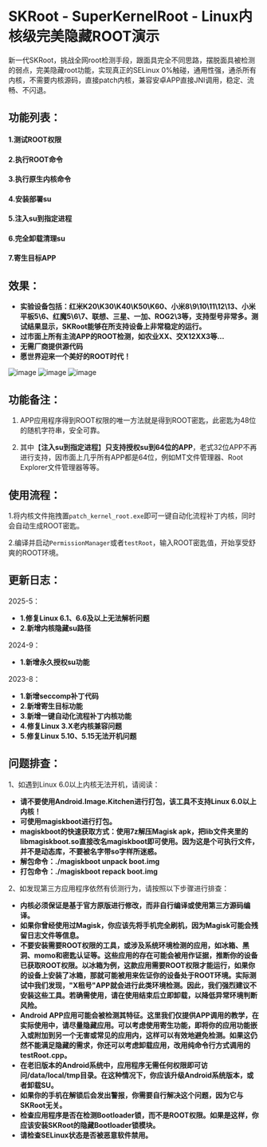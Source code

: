# SKRoot - SuperKernelRoot - Linux内核级完美隐藏ROOT演示
新一代SKRoot，挑战全网root检测手段，跟面具完全不同思路，摆脱面具被检测的弱点，完美隐藏root功能，实现真正的SELinux 0%触碰，通用性强，通杀所有内核，不需要内核源码，直接patch内核，兼容安卓APP直接JNI调用，稳定、流畅、不闪退。
## 功能列表：
#### 1.测试ROOT权限
#### 2.执行ROOT命令
#### 3.执行原生内核命令
#### 4.安装部署su
#### 5.注入su到指定进程
#### 6.完全卸载清理su
#### 7.寄生目标APP

## 效果：
* **实验设备包括：红米K20\K30\K40\K50\K60、小米8\9\10\11\12\13、小米平板5\6、红魔5\6\7、联想、三星、一加、ROG2\3等，支持型号非常多。测试结果显示，SKRoot能够在所支持设备上非常稳定的运行。**
* **过市面上所有主流APP的ROOT检测，如农业XX、交X12XX3等...**
* **无需厂商提供源代码**
* **愿世界迎来一个美好的ROOT时代！**

![image](https://github.com/abcz316/linuxKernelRoot/blob/master/ScreenCap/1.png)
![image](https://github.com/abcz316/linuxKernelRoot/blob/master/ScreenCap/3.png)
![image](https://github.com/abcz316/linuxKernelRoot/blob/master/ScreenCap/4.png)

## 功能备注：
1. APP应用程序得到ROOT权限的唯一方法就是得到ROOT密匙，此密匙为48位的随机字符串，安全可靠。

2. 其中【**注入su到指定进程**】**只支持授权su到64位的APP**，老式32位APP不再进行支持，因市面上几乎所有APP都是64位，例如MT文件管理器、Root Explorer文件管理器等等。

## 使用流程：
1.将内核文件拖拽置`patch_kernel_root.exe`即可一键自动化流程补丁内核，同时会自动生成ROOT密匙。

2.编译并启动`PermissionManager`或者`testRoot`，输入ROOT密匙值，开始享受舒爽的ROOT环境。

## 更新日志：

2025-5：
  * **1.修复Linux 6.1、6.6及以上无法解析问题**
  * **2.新增内核隐藏su路径**
  
2024-9：
  * **1.新增永久授权su功能**

2023-8：
  * **1.新增seccomp补丁代码**
  * **2.新增寄生目标功能**
  * **3.新增一键自动化流程补丁内核功能**
  * **4.修复Linux 3.X老内核兼容问题**
  * **5.修复Linux 5.10、5.15无法开机问题**

## 问题排查：
1、如遇到Linux 6.0以上内核无法开机，请阅读：
* **请不要使用Android.Image.Kitchen进行打包，该工具不支持Linux 6.0以上内核！**
* **可使用magiskboot进行打包。**
* **magiskboot的快速获取方式：使用7z解压Magisk apk，把lib文件夹里的libmagiskboot.so直接改名magiskboot即可使用。因为这是个可执行文件，并不是动态库，不要被名字带so字样所迷惑。**
* **解包命令：./magiskboot unpack boot.img**
* **打包命令：./magiskboot repack boot.img**

2、如发现第三方应用程序依然有侦测行为，请按照以下步骤进行排查：
* **内核必须保证是基于官方原版进行修改，而非自行编译或使用第三方源码编译。**
* **如果你曾经使用过Magisk，你应该先将手机完全刷机，因为Magisk可能会残留日志文件等信息。**
* **不要安装需要ROOT权限的工具，或涉及系统环境检测的应用，如冰箱、黑洞、momo和密匙认证等。这些应用的存在可能会被用作证据，推断你的设备已获取ROOT权限。以冰箱为例，这款应用需要ROOT权限才能运行，如果你的设备上安装了冰箱，那就可能被用来佐证你的设备处于ROOT环境。实际测试中我们发现，"X租号"APP就会进行此类环境检测。因此，我们强烈建议不安装这些工具。若确需使用，请在使用结束后立即卸载，以降低异常环境判断风险。**
* **Android APP应用可能会被检测其特征。这里我们仅提供APP调用的教学，在实际使用中，请尽量隐藏应用。可以考虑使用寄生功能，即将你的应用功能嵌入或附加到另一个无害或常见的应用内，这样可以有效地避免检测。如果这仍然不能满足隐藏的需求，你还可以考虑卸载应用，改用纯命令行方式调用的testRoot.cpp。**
* **在老旧版本的Android系统中，应用程序无需任何权限即可访问/data/local/tmp目录。在这种情况下，你应该升级Android系统版本，或者卸载SU。**
* **如果你的手机在解锁后会发出警报，你需要自行解决这个问题，因为它与SKRoot无关。**
* **检查应用程序是否在检测Bootloader锁，而不是ROOT权限。如果是这样，你应该安装SKRoot的隐藏Bootloader锁模块。**
* **请检查SELinux状态是否被恶意软件禁用。**
